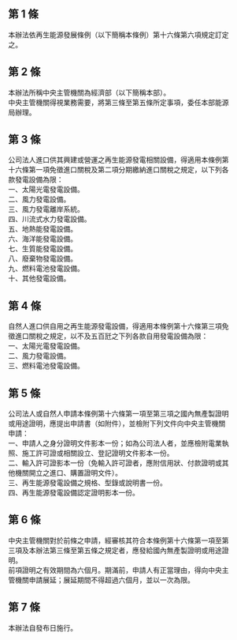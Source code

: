 第 1 條
-------
本辦法依再生能源發展條例（以下簡稱本條例）第十六條第六項規定訂定  
之。

第 2 條
-------
本辦法所稱中央主管機關為經濟部（以下簡稱本部）。  
中央主管機關得視業務需要，將第三條至第五條所定事項，委任本部能源  
局辦理。

第 3 條
-------
公司法人進口供其興建或營運之再生能源發電相關設備，得適用本條例第  
十六條第一項免徵進口關稅及第二項分期繳納進口關稅之規定，以下列各  
款發電設備為限：  
一、太陽光電發電設備。  
二、風力發電設備。  
三、風力發電離岸系統。  
四、川流式水力發電設備。  
五、地熱能發電設備。  
六、海洋能發電設備。  
七、生質能發電設備。  
八、廢棄物發電設備。  
九、燃料電池發電設備。  
十、其他發電設備。

第 4 條
-------
自然人進口供自用之再生能源發電設備，得適用本條例第十六條第三項免  
徵進口關稅之規定，以不及五百瓩之下列各款自用發電設備為限：  
一、太陽光電發電設備。  
二、風力發電設備。  
三、燃料電池發電設備。

第 5 條
-------
公司法人或自然人申請本條例第十六條第一項至第三項之國內無產製證明  
或用途證明，應提出申請書（如附件），並檢附下列文件向中央主管機關  
申請：  
一、申請人之身分證明文件影本一份；如為公司法人者，並應檢附電業執  
    照、施工許可證或相關設立、登記證明文件影本一份。  
二、輸入許可證影本一份（免輸入許可證者，應附信用狀、付款證明或其  
    他機關開立之進口、購置證明文件）。  
三、再生能源發電設備之規格、型錄或說明書一份。  
四、再生能源發電設備認定證明影本一份。

第 6 條
-------
中央主管機關對於前條之申請，經審核其符合本條例第十六條第一項至第  
三項及本辦法第三條至第五條之規定者，應發給國內無產製證明或用途證  
明。  
前項證明之有效期間為六個月。期滿前，申請人有正當理由，得向中央主  
管機關申請展延；展延期間不得超過六個月，並以一次為限。

第 7 條
-------
本辦法自發布日施行。


